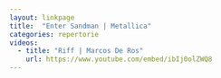```yaml
---
layout: linkpage
title:  "Enter Sandman | Metallica"
categories: repertorie
videos:
  - title: "Riff | Marcos De Ros"
    url: https://www.youtube.com/embed/ibIj0olZWQ8
---
```

